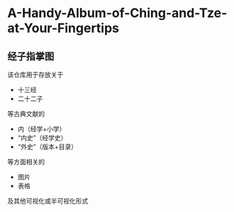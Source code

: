 # A-Handy-Album-of-Ching-and-Tze-at-Your-Fingertips
## 经子指掌图

该仓库用于存放关于
- 十三经
- 二十二子

等古典文献的
- 内（经学+小学）
- “内史”（经学史）
- “外史”（版本+目录）

等方面相关的
- 图片
- 表格

及其他可视化或半可视化形式
